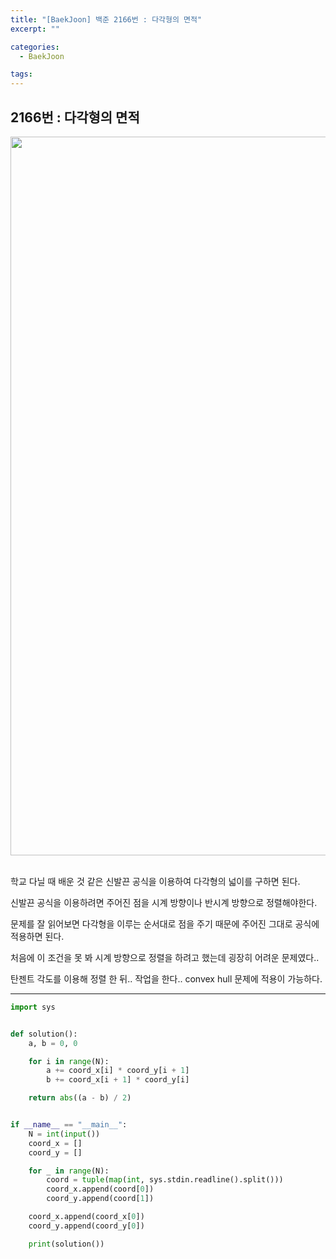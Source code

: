 ```yaml
---
title: "[BaekJoon] 백준 2166번 : 다각형의 면적"
excerpt: ""

categories:
  - BaekJoon

tags:
---
```


## 2166번 : 다각형의 면적

<center><img width="1150" alt="" src="https://user-images.githubusercontent.com/54533309/113654136-2bf97780-96d2-11eb-83fd-7977f3fe091a.png">
</center>

<br>

학교 다닐 때 배운 것 같은 신발끈 공식을 이용하여 다각형의 넓이를 구하면 된다.

신발끈 공식을 이용하려면 주어진 점을 시계 방향이나 반시계 방향으로 정렬해야한다.

문제를 잘 읽어보면 다각형을 이루는 순서대로 점을 주기 때문에 주어진 그대로 공식에 적용하면 된다.

처음에 이 조건을 못 봐 시계 방향으로 정렬을 하려고 했는데 굉장히 어려운 문제였다..

탄젠트 각도를 이용해 정렬 한 뒤.. 작업을 한다.. convex hull 문제에 적용이 가능하다.

---

```python
import sys


def solution():
    a, b = 0, 0

    for i in range(N):
        a += coord_x[i] * coord_y[i + 1]
        b += coord_x[i + 1] * coord_y[i]

    return abs((a - b) / 2)


if __name__ == "__main__":
    N = int(input())
    coord_x = []
    coord_y = []

    for _ in range(N):
        coord = tuple(map(int, sys.stdin.readline().split()))
        coord_x.append(coord[0])
        coord_y.append(coord[1])

    coord_x.append(coord_x[0])
    coord_y.append(coord_y[0])

    print(solution())
```

<br>